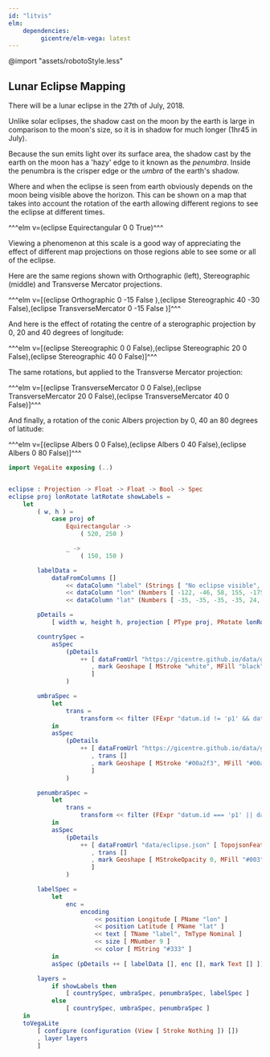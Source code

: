 ```yaml
---
id: "litvis"
elm:
    dependencies:
         gicentre/elm-vega: latest
---
```


@import "assets/robotoStyle.less"

## Lunar Eclipse Mapping

There will be a lunar eclipse in the 27th of July, 2018.

Unlike solar eclipses, the shadow cast on the moon by the earth is large in comparison to the moon's size, so it is in shadow for much longer (1hr45 in July).

Because the sun emits light over its surface area, the shadow cast by the earth on the moon has a 'hazy' edge to it known as the _penumbra_.
Inside the penumbra is the crisper edge or the _umbra_ of the earth's shadow.

Where and when the eclipse is seen from earth obviously depends on the moon being visible above the horizon.
This can be shown on a map that takes into account the rotation of the earth allowing different regions to see the eclipse at different times.

^^^elm v=(eclipse Equirectangular 0 0 True)^^^

Viewing a phenomenon at this scale is a good way of appreciating the effect of different map projections on those regions able to see some or all of the eclipse.

Here are the same regions shown with Orthographic (left), Stereographic (middle) and Transverse Mercator projections.

^^^elm v=[(eclipse Orthographic 0 -15 False ),(eclipse Stereographic 40 -30 False),(eclipse TransverseMercator 0 -15 False )]^^^

And here is the effect of rotating the centre of a sterographic projection by 0, 20 and 40 degrees of longitude:

^^^elm v=[(eclipse Stereographic 0 0 False),(eclipse Stereographic 20 0 False),(eclipse Stereographic 40 0 False)]^^^

The same rotations, but applied to the Transverse Mercator projection:

^^^elm v=[(eclipse TransverseMercator 0 0 False),(eclipse TransverseMercator 20 0 False),(eclipse TransverseMercator 40 0 False)]^^^

And finally, a rotation of the conic Albers projection by 0, 40 an 80 degrees of latitude:

^^^elm v=[(eclipse Albers 0 0 False),(eclipse Albers 0 40 False),(eclipse Albers 0 80 False)]^^^

```elm {l=hidden}
import VegaLite exposing (..)


eclipse : Projection -> Float -> Float -> Bool -> Spec
eclipse proj lonRotate latRotate showLabels =
    let
        ( w, h ) =
            case proj of
                Equirectangular ->
                    ( 520, 250 )

                _ ->
                    ( 150, 150 )

        labelData =
            dataFromColumns []
                << dataColumn "label" (Strings [ "No eclipse visible", "Eclipse at moonrise", "All eclipse visible", "Eclipse at moonset", "p1", "p4", "u4", "u3", "u2", "u1", "p1", "p4", "u4", "u3", "u2", "u1" ])
                << dataColumn "lon" (Numbers [ -122, -46, 58, 155, -175, -70, -52, -33, -10, 8, 25, 90, 108, 126, 149, 167 ])
                << dataColumn "lat" (Numbers [ -35, -35, -35, -35, 24, 24, 24, 24, 24, 24, 24, 24, 24, 24, 24, 24 ])

        pDetails =
            [ width w, height h, projection [ PType proj, PRotate lonRotate latRotate 0 ] ]

        countrySpec =
            asSpec
                (pDetails
                    ++ [ dataFromUrl "https://gicentre.github.io/data/geoTutorials/world-110m.json" [ TopojsonFeature "countries1" ]
                       , mark Geoshape [ MStroke "white", MFill "black", MStrokeWidth 0.1, MFillOpacity 0.1 ]
                       ]
                )

        umbraSpec =
            let
                trans =
                    transform << filter (FExpr "datum.id != 'p1' && datum.id != 'p4'")
            in
            asSpec
                (pDetails
                    ++ [ dataFromUrl "https://gicentre.github.io/data/geoTutorials/eclipse.json" [ TopojsonFeature "eclipse" ]
                       , trans []
                       , mark Geoshape [ MStroke "#00a2f3", MFill "#00a2f3", MFillOpacity 0.1 ]
                       ]
                )

        penumbraSpec =
            let
                trans =
                    transform << filter (FExpr "datum.id === 'p1' || datum.id == 'p4'")
            in
            asSpec
                (pDetails
                    ++ [ dataFromUrl "data/eclipse.json" [ TopojsonFeature "eclipse" ]
                       , trans []
                       , mark Geoshape [ MStrokeOpacity 0, MFill "#003", MFillOpacity 0.1 ]
                       ]
                )

        labelSpec =
            let
                enc =
                    encoding
                        << position Longitude [ PName "lon" ]
                        << position Latitude [ PName "lat" ]
                        << text [ TName "label", TmType Nominal ]
                        << size [ MNumber 9 ]
                        << color [ MString "#333" ]
            in
            asSpec (pDetails ++ [ labelData [], enc [], mark Text [] ])

        layers =
            if showLabels then
                [ countrySpec, umbraSpec, penumbraSpec, labelSpec ]
            else
                [ countrySpec, umbraSpec, penumbraSpec ]
    in
    toVegaLite
        [ configure (configuration (View [ Stroke Nothing ]) [])
        , layer layers
        ]
```
